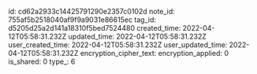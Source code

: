 id: cd62a2933c14425791290e2357c0102d
note_id: 755af5b2518040af9f9a9031e86615ec
tag_id: d5205d25a2d141a18310f5bed7524480
created_time: 2022-04-12T05:58:31.232Z
updated_time: 2022-04-12T05:58:31.232Z
user_created_time: 2022-04-12T05:58:31.232Z
user_updated_time: 2022-04-12T05:58:31.232Z
encryption_cipher_text: 
encryption_applied: 0
is_shared: 0
type_: 6